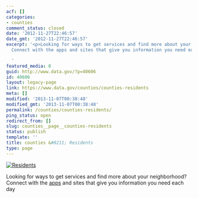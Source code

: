 ```yaml
---
acf: []
categories:
- counties
comment_status: closed
date: '2012-11-27T22:46:57'
date_gmt: '2012-11-27T22:46:57'
excerpt: '<p>Looking for ways to get services and find more about your neighborhood?
  Connect with the apps and sites that give you information you need each day</p>

  '
featured_media: 0
guid: http://www.data.gov/?p=40606
id: 40606
layout: legacy-page
link: https://www.data.gov/counties/counties-residents
meta: []
modified: '2013-11-07T00:38:48'
modified_gmt: '2013-11-07T00:38:48'
permalink: /counties/counties-residents/
ping_status: open
redirect_from: []
slug: counties__page__counties-residents
status: publish
template: ''
title: counties &#8211; Residents
type: page
---
```

[![Residents](https://s3.amazonaws.com/bsp-ocsit-prod-east-appdata/datagov/wordpress/2013/10/attachments/counties-feature-residents.jpg "Residents")](/counties/page/counties-apps.html)

Looking for ways to get services and find more about your neighborhood? Connect with the [apps](/counties/page/counties-apps.html) and sites that give you information you need each day
